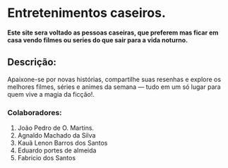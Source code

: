 # Entretenimentos caseiros.
**Este site sera voltado as pessoas caseiras, que preferem mas ficar em casa vendo filmes ou series do que sair para a vida noturno.** 

## Descrição:
Apaixone-se por novas histórias, compartilhe suas resenhas e explore os melhores filmes, séries e animes da semana — tudo em um só lugar para quem vive a magia da ficção!.

### Colaboradores:

<ol>
  <li>João Pedro de O. Martins.</li>
  <li>Agnaldo Machado da Silva</li>
  <li>Kauã Lenon Barros dos Santos</li>
  <li>Eduardo portes de almeida</li>
  <li>Fabricio dos Santos</li>
<ol>

